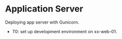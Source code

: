 # Application Server

Deploying app server with Gunicorn.

* T0: set up development environment on xx-web-01.
